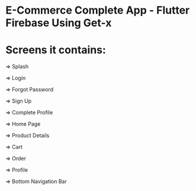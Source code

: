 # E-Commerce Complete App - Flutter Firebase Using Get-x



# Screens it contains:

=> Splash

=> Login

=> Forgot Password

=> Sign Up

=> Complete Profile

=> Home Page

=> Product Details

=> Cart

=> Order

=> Profile

=> Bottom Navigation Bar
